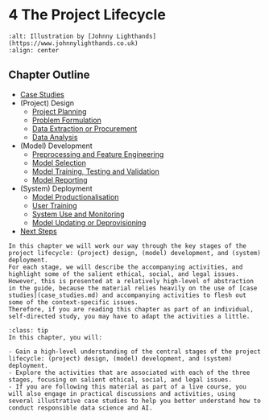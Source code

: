 # 4 The Project Lifecycle

```{image} /images/illustrations/participatory-design.png
:alt: Illustration by [Johnny Lighthands](https://www.johnnylighthands.co.uk)
:align: center
```

## Chapter Outline

- [Case Studies](case_studies.md)
- (Project) Design
  - [Project Planning](project_design/planning.md)
  - [Problem Formulation](project_design/problem.md)
  - [Data Extraction or Procurement](project_design/data_extraction.md)
  - [Data Analysis](project_design/data_analysis.ipynb)
- (Model) Development
  - [Preprocessing and Feature Engineering](model_development/preprocessing.md)
  - [Model Selection](model_development/model_selection.md)
  - [Model Training, Testing and Validation](model_development/model_testing.md)
  - [Model Reporting](model_development/model_reporting.md)
- (System) Deployment
  - [Model Productionalisation](system_deployment/model_productionalisation.md)
  - [User Training](system_deployment/user_training.md)
  - [System Use and Monitoring](system_deployment/system_use.md)
  - [Model Updating or Deprovisioning](system_deployment/model_updating.md)
- [Next Steps](summary.md)

```{admonition} Summary
In this chapter we will work our way through the key stages of the project lifecycle: (project) design, (model) development, and (system) deployment. 
For each stage, we will describe the accompanying activities, and highlight some of the salient ethical, social, and legal issues. 
However, this is presented at a relatively high-level of abstraction in the guide, because the material relies heavily on the use of [case studies](case_studies.md) and accompanying activities to flesh out some of the context-specific issues. 
Therefore, if you are reading this chapter as part of an individual, self-directed study, you may have to adapt the activities a little. 
```

```{admonition} Learning Objectives
:class: tip
In this chapter, you will:

- Gain a high-level understanding of the central stages of the project lifecycle: (project) design, (model) development, and (system) deployment.
- Explore the activities that are associated with each of the three stages, focusing on salient ethical, social, and legal issues.
- If you are following this material as part of a live course, you will also engage in practical discussions and activities, using several illustrative case studies to help you better understand how to conduct responsible data science and AI.
```